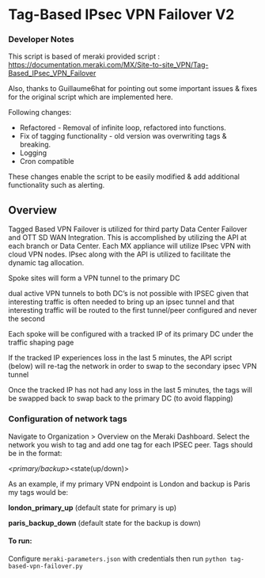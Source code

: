 Tag-Based IPsec VPN Failover V2
============= 
### Developer Notes

This script is based of meraki provided script : https://documentation.meraki.com/MX/Site-to-site_VPN/Tag-Based_IPsec_VPN_Failover

Also, thanks to Guillaume6hat for pointing out some important issues & fixes for the original script which are implemented here.

Following changes: 

*  Refactored - Removal of infinite loop, refactored into functions.
*  Fix of tagging functionality - old version was overwriting tags & breaking.
*  Logging  
*  Cron compatible

These changes enable the script to be easily modified & add additional functionality such as alerting.

## Overview
Tagged Based VPN Failover is utilized for third party Data Center Failover and OTT SD WAN Integration. This is accomplished by utilizing the API at each branch or Data Center. Each MX appliance will utilize IPsec VPN with cloud VPN nodes. IPsec along with the API is utilized to facilitate the dynamic tag allocation.

Spoke sites will form a VPN tunnel to the primary DC

dual active VPN tunnels to both DC’s is not possible with IPSEC given that interesting traffic is often needed to bring up an ipsec tunnel and that interesting traffic will be routed to the first tunnel/peer configured and never the second

Each spoke will be configured with a tracked IP of its primary DC under the traffic shaping page

If the tracked IP experiences loss in the last 5 minutes, the API script (below) will re-tag the network in order to swap to the secondary ipsec VPN tunnel

Once the tracked IP has not had any loss in the last 5 minutes, the tags will be swapped back to swap back to the primary DC (to avoid flapping)



### Configuration of network tags

Navigate to Organization > Overview on the Meraki Dashboard.  Select the network you wish to tag and add one tag for each IPSEC peer.  Tags should be in the format:

<identifier>_<primary/backup>_<state(up/down)>

 

As an example, if my primary VPN endpoint is London and backup is Paris my tags would be:

**london_primary_up** (default state for primary is up)

**paris_backup_down** (default state for the backup is down)



#### To run: 

Configure `meraki-parameters.json` with credentials then run `python tag-based-vpn-failover.py`

 


